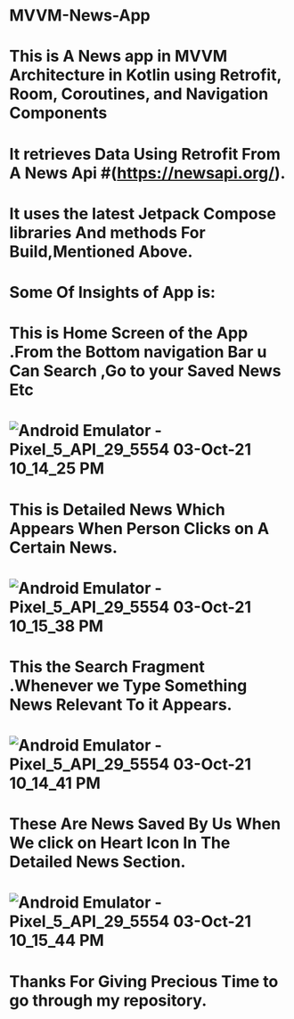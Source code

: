 # MVVM-News-App
# This is A News app in MVVM Architecture in Kotlin using Retrofit, Room, Coroutines, and Navigation Components

# It retrieves Data Using Retrofit From A News Api #(https://newsapi.org/).

# It uses the latest Jetpack Compose libraries And methods For Build,Mentioned Above.

# Some Of Insights of App is:

# This is Home Screen of the App .From the Bottom navigation Bar u Can Search ,Go to your Saved News Etc

# ![Android Emulator - Pixel_5_API_29_5554 03-Oct-21 10_14_25 PM](https://user-images.githubusercontent.com/89447707/135767419-69148875-bb70-4155-aa4a-d634c1699663.jpg)

 # This is Detailed News Which Appears When Person Clicks on A Certain News.
 
# ![Android Emulator - Pixel_5_API_29_5554 03-Oct-21 10_15_38 PM](https://user-images.githubusercontent.com/89447707/135767553-c2360790-4f3c-45e4-87e6-601a9fd80fe0.jpg)
 
 # This the Search Fragment .Whenever we Type Something News Relevant To it Appears.
 # ![Android Emulator - Pixel_5_API_29_5554 03-Oct-21 10_14_41 PM](https://user-images.githubusercontent.com/89447707/135767673-2932f578-c3e8-4d73-9994-d6aafe040184.jpg)

 
 # These Are News Saved By Us When We click on Heart Icon In The Detailed News Section.
 
 # ![Android Emulator - Pixel_5_API_29_5554 03-Oct-21 10_15_44 PM](https://user-images.githubusercontent.com/89447707/135767494-0ddc9a00-acfb-4f2f-b468-4efc99cf1ac8.jpg)
 
# Thanks For Giving Precious Time to go through my repository.
